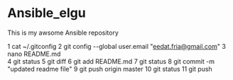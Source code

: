 # Ansible_elgu

This is my awsome Ansible repository

   1   cat ~/.gitconfig
   2   git config --global user.email "eedat.fria@gmail.com"
   3   nano README.md  
   4   git status
   5   git diff
   6   git add README.md 
   7   git status
   8   git commit -m "updated readme file"
   9   git push origin master
   10  git status
   11  git push 
